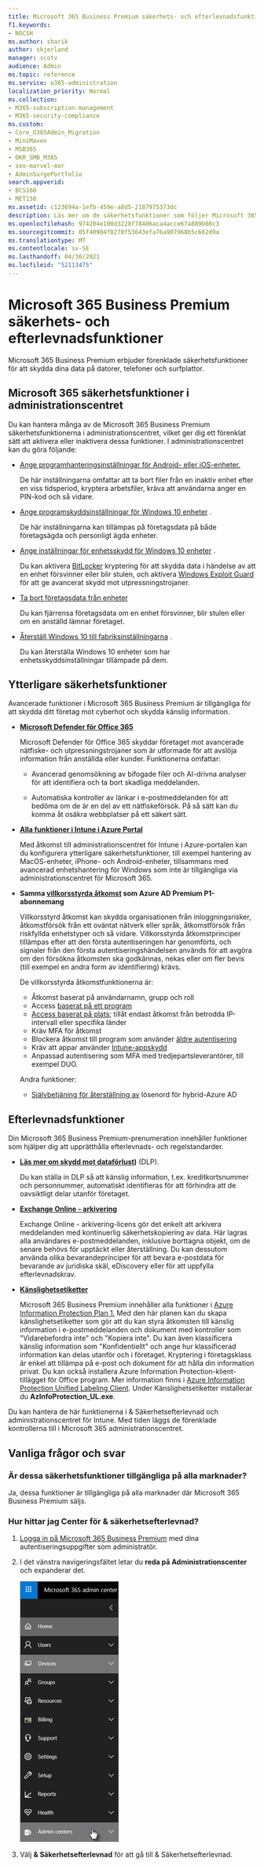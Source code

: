 ```yaml
---
title: Microsoft 365 Business Premium säkerhets- och efterlevnadsfunktioner
f1.keywords:
- NOCSH
ms.author: sharik
author: skjerland
manager: scotv
audience: Admin
ms.topic: reference
ms.service: o365-administration
localization_priority: Normal
ms.collection:
- M365-subscription-management
- M365-security-compliance
ms.custom:
- Core_O365Admin_Migration
- MiniMaven
- MSB365
- OKR_SMB_M365
- seo-marvel-mar
- AdminSurgePortfolio
search.appverid:
- BCS160
- MET150
ms.assetid: c123694a-1efb-459e-a8d5-2187975373dc
description: Läs mer om de säkerhetsfunktioner som följer Microsoft 365 Business Premium för att skydda dina data på datorer, telefoner och surfplattor.
ms.openlocfilehash: 974204e100d3228f78406aca4acce67a889b08c3
ms.sourcegitcommit: 05f40904f8278f53643efa76a907968b5c662d9a
ms.translationtype: MT
ms.contentlocale: sv-SE
ms.lasthandoff: 04/30/2021
ms.locfileid: "52113475"
---
```

# <a name="microsoft-365-business-premium-security-and-compliance-features"></a>Microsoft 365 Business Premium säkerhets- och efterlevnadsfunktioner

Microsoft 365 Business Premium erbjuder förenklade säkerhetsfunktioner för att skydda dina data på datorer, telefoner och surfplattor.
    
## <a name="microsoft-365-admin-center-security-features"></a>Microsoft 365 säkerhetsfunktioner i administrationscentret

Du kan hantera många av de Microsoft 365 Business Premium säkerhetsfunktionerna i administrationscentret, vilket ger dig ett förenklat sätt att aktivera eller inaktivera dessa funktioner. I administrationscentret kan du göra följande:
  
- [Ange programhanteringsinställningar för Android- eller iOS-enheter.](app-protection-settings-for-android-and-ios.md) 
    
    De här inställningarna omfattar att ta bort filer från en inaktiv enhet efter en viss tidsperiod, kryptera arbetsfiler, kräva att användarna anger en PIN-kod och så vidare.
    
- [Ange programskyddsinställningar för Windows 10 enheter](protection-settings-for-windows-10-devices.md) . 
    
    De här inställningarna kan tillämpas på företagsdata på både företagsägda och personligt ägda enheter.
    
- [Ange inställningar för enhetsskydd för Windows 10 enheter](protection-settings-for-windows-10-pcs.md) . 
    
    Du kan aktivera [BitLocker](/windows/security/information-protection/bitlocker/bitlocker-frequently-asked-questions) kryptering för att skydda data i händelse av att en enhet försvinner eller blir stulen, och aktivera [Windows Exploit Guard](/windows/security/threat-protection/microsoft-defender-atp/enable-exploit-protection) för att ge avancerat skydd mot utpressningstrojaner. 
    
- [Ta bort företagsdata från enheter](remove-company-data.md)
    
    Du kan fjärrensa företagsdata om en enhet försvinner, blir stulen eller om en anställd lämnar företaget.
    
- [Återställ Windows 10 till fabriksinställningarna](reset-devices-to-factory-settings.md) . 
    
    Du kan återställa Windows 10 enheter som har enhetsskyddsinställningar tillämpade på dem.
    
## <a name="additional-security-features"></a>Ytterligare säkerhetsfunktioner 

Avancerade funktioner i Microsoft 365 Business Premium är tillgängliga för att skydda ditt företag mot cyberhot och skydda känslig information.
  
- **[Microsoft Defender för Office 365](../security/office-365-security/defender-for-office-365.md)**
    
    Microsoft Defender för Office 365 skyddar företaget mot avancerade nätfiske- och utpressningstrojaner som är utformade för att avslöja information från anställda eller kunder. Funktionerna omfattar:
    
  - Avancerad genomsökning av bifogade filer och AI-drivna analyser för att identifiera och ta bort skadliga meddelanden.
    
  - Automatiska kontroller av länkar i e-postmeddelanden för att bedöma om de är en del av ett nätfiskeförsök. På så sätt kan du komma åt osäkra webbplatser på ett säkert sätt.

- **[Alla funktioner i Intune i Azure Portal](/mem/intune/fundamentals/what-is-intune)**
    
    Med åtkomst till administrationscentret för Intune i Azure-portalen kan du konfigurera ytterligare säkerhetsfunktioner, till exempel hantering av MacOS-enheter, iPhone- och Android-enheter, tillsammans med avancerad enhetshantering för Windows som inte är tillgängliga via administrationscentret för Microsoft 365.
- **Samma [villkorsstyrda åtkomst](/azure/active-directory/conditional-access/overview) som Azure AD Premium P1-abonnemang**


    Villkorsstyrd åtkomst kan skydda organisationen från inloggningsrisker, åtkomstförsök från ett oväntat nätverk eller språk, åtkomstförsök från riskfyllda enhetstyper och så vidare. Villkorsstyrda åtkomstprinciper tillämpas efter att den första autentiseringen har genomförts, och signaler från den första autentiseringshändelsen används för att avgöra om den försökna åtkomsten ska godkännas, nekas eller om fler bevis (till exempel en andra form av identifiering) krävs.

    De villkorsstyrda åtkomstfunktionerna är:

    - Åtkomst baserat på användarnamn, grupp och roll
    - Access [baserat på ett program](/azure/active-directory/conditional-access/app-based-conditional-access) 
    - [Access baserat på plats](/azure/active-directory/authentication/howto-registration-mfa-sspr-combined#conditional-access-policies-for-combined-registration);  tillåt endast åtkomst från betrodda IP-intervall eller specifika länder 
    - Kräv MFA för åtkomst
    - Blockera åtkomst till program som använder [äldre autentisering](/azure/active-directory/conditional-access/block-legacy-authentication)
    - Kräv att appar använder [Intune-appskydd](/azure/active-directory/conditional-access/app-protection-based-conditional-access)
    - Anpassad autentisering som MFA med tredjepartsleverantörer, till exempel DUO.
   
    Andra funktioner:
    - [Självbetjäning för återställning av](/azure/active-directory/authentication/concept-sspr-customization) lösenord för hybrid-Azure AD
    
## <a name="compliance-features"></a>Efterlevnadsfunktioner

Din Microsoft 365 Business Premium-prenumeration innehåller funktioner som hjälper dig att upprätthålla efterlevnads- och regelstandarder.

- **[Läs mer om skydd mot dataförlust](../compliance/dlp-learn-about-dlp.md))** (DLP). 
    
    Du kan ställa in DLP så att känslig information, t.ex. kreditkortsnummer och personnummer, automatiskt identifieras för att förhindra att de oavsiktligt delar utanför företaget.
    
- **[Exchange Online - arkivering](https://products.office.com/exchange/microsoft-exchange-online-archiving-email)**
    
    Exchange Online - arkivering-licens gör det enkelt att arkivera meddelanden med kontinuerlig säkerhetskopiering av data. Här lagras alla användares e-postmeddelanden, inklusive borttagna objekt, om de senare behövs för upptäckt eller återställning. Du kan dessutom använda olika bevarandeprinciper för att bevara e-postdata för bevarande av juridiska skäl, eDiscovery eller för att uppfylla efterlevnadskrav.
    
- **[Känslighetsetiketter](../compliance/sensitivity-labels.md)**

   Microsoft 365 Business Premium innehåller alla funktioner i [Azure Information Protection Plan 1.](https://go.microsoft.com/fwlink/p/?linkid=871407) Med den här planen  kan du skapa känslighetsetiketter som gör att du kan styra åtkomsten till känslig information i e-postmeddelanden och dokument med kontroller som "Vidarebefordra inte" och "Kopiera inte". Du kan även klassificera känslig information som "Konfidentiellt" och ange hur klassificerad information kan delas utanför och i företaget. Kryptering i företagsklass är enkel att tillämpa på e-post och dokument för att hålla din information privat. Du kan också installera Azure Information Protection-klient-tillägget för Office program. Mer information finns i [Azure Information Protection Unified Labeling Client](/azure/information-protection/rms-client/unifiedlabelingclient-version-release-history). Under Känslighetsetiketter installerar du **AzInfoProtection_UL.exe**.

Du kan hantera de här funktionerna i &amp; Säkerhetsefterlevnad och administrationscentret för Intune. Med tiden läggs de förenklade kontrollerna till i Microsoft 365 administrationscentret.
  
    
## <a name="faq"></a>Vanliga frågor och svar

 ### <a name="are-these-security-features-available-in-all-markets"></a>Är dessa säkerhetsfunktioner tillgängliga på alla marknader?
  
Ja, dessa funktioner är tillgängliga på alla marknader där Microsoft 365 Business Premium säljs.
  
### <a name="how-do-i-find-the-security-amp-compliance-center"></a>Hur hittar jag Center för &amp; säkerhetsefterlevnad?
  
1. [Logga in på Microsoft 365 Business Premium](https://portal.microsoft.com/) med dina autentiseringsuppgifter som administratör. 
    
2. I det vänstra navigeringsfältet letar du **reda på Administrationscenter** och expanderar det. 
    
    ![I det vänstra navigeringsfältet i Microsoft 365 väljer du Administrationscenter.](../media/fa4484f8-c637-45fd-a7bd-bdb3abfd6c03.png)
  
3. Välj **&amp; Säkerhetsefterlevnad** för att gå till &amp; Säkerhetsefterlevnad.
